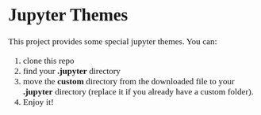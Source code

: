<style>
.content {
  max-width: 100%;
  //margin: 0% 20%;
  font-size:  125%;
  font-family: "times";
}
</style>

<div class = content>

# Jupyter Themes

This project provides some special jupyter themes. You can:

1. clone this repo
2. find your <b>.jupyter</b> directory
3. move the <b>custom</b> directory from the downloaded file to your <b>.jupyter</b> directory (replace it if you already have a custom folder). 
4. Enjoy it!


</div>